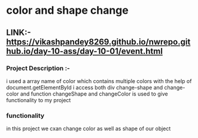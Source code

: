 # color and shape change 

## LINK:-https://vikashpandey8269.github.io/nwrepo.github.io/day-10-ass/day-10-01/event.html

### Project Description :-
i used a array name of color which contains multiple colors with the help of document.getElementById i access both div change-shape and change-color and function changeShape
and changeColor is used to give functionality to my project

### functionality
in this project  we cxan change color as well as shape of our object



